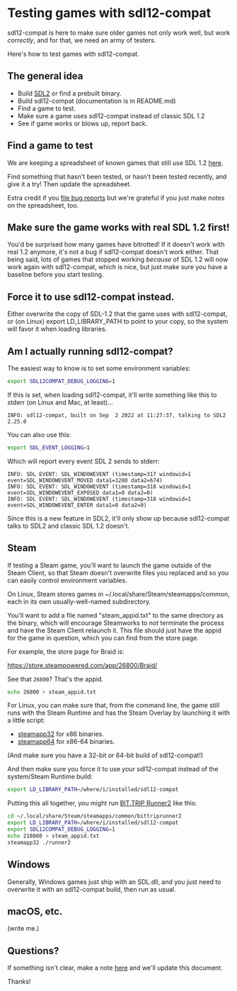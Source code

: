 # Testing games with sdl12-compat

sdl12-compat is here to make sure older games not only work well, but work
_correctly_, and for that, we need an army of testers.

Here's how to test games with sdl12-compat.


## The general idea

- Build [SDL2](https://github.com/libsdl-org/SDL) or find a prebuilt binary.
- Build sdl12-compat (documentation is in README.md)
- Find a game to test.
- Make sure a game uses sdl12-compat instead of classic SDL 1.2
- See if game works or blows up, report back.


## Find a game to test

We are keeping a spreadsheet of known games that still use SDL 1.2
[here](https://docs.google.com/spreadsheets/d/1u8Rq3LVQYYgu28sBuxrZ371QolbiZu5z_LjENc4ddZs/edit?usp=sharing).

Find something that hasn't been tested, or hasn't been tested recently, and
give it a try! Then update the spreadsheet.

Extra credit if you [file bug reports](https://github.com/libsdl-org/sdl12-compat/issues)
but we're grateful if you just make notes on the spreadsheet, too.


## Make sure the game works with real SDL 1.2 first!

You'd be surprised how many games have bitrotted! If it doesn't work with
real 1.2 anymore, it's not a bug if sdl12-compat doesn't work either. That
being said, lots of games that stopped working _because_ of SDL 1.2 will
now work again with sdl12-compat, which is nice, but just make sure you have
a baseline before you start testing.


## Force it to use sdl12-compat instead.

Either overwrite the copy of SDL-1.2 that the game uses with sdl12-compat,
or (on Linux) export LD_LIBRARY_PATH to point to your copy, so the system will
favor it when loading libraries.


## Am I actually running sdl12-compat?

The easiest way to know is to set some environment variables:

```bash
export SDL12COMPAT_DEBUG_LOGGING=1
```

If this is set, when loading sdl12-compat, it'll write something like this
to stderr (on Linux and Mac, at least)...

```
INFO: sdl12-compat, built on Sep  2 2022 at 11:27:37, talking to SDL2 2.25.0
```

You can also use this:

```bash
export SDL_EVENT_LOGGING=1
```

Which will report every event SDL 2 sends to stderr:

```
INFO: SDL EVENT: SDL_WINDOWEVENT (timestamp=317 windowid=1 event=SDL_WINDOWEVENT_MOVED data1=1280 data2=674)
INFO: SDL EVENT: SDL_WINDOWEVENT (timestamp=318 windowid=1 event=SDL_WINDOWEVENT_EXPOSED data1=0 data2=0)
INFO: SDL EVENT: SDL_WINDOWEVENT (timestamp=318 windowid=1 event=SDL_WINDOWEVENT_ENTER data1=0 data2=0)
```

Since this is a new feature in SDL2, it'll only show up because sdl12-compat talks
to SDL2 and classic SDL 1.2 doesn't.


## Steam

If testing a Steam game, you'll want to launch the game outside of the Steam
Client, so that Steam doesn't overwrite files you replaced and so you can
easily control environment variables.

On Linux, Steam stores games in ~/.local/share/Steam/steamapps/common, each
in its own usually-well-named subdirectory.

You'll want to add a file named "steam_appid.txt" to the same directory as
the binary, which will encourage Steamworks to _not_ terminate the process
and have the Steam Client relaunch it. This file should just have the appid
for the game in question, which you can find from the store page.

For example, the store page for Braid is:

https://store.steampowered.com/app/26800/Braid/

See that `26800`? That's the appid.

```bash
echo 26800 > steam_appid.txt
```

For Linux, you can make sure that, from the command line, the game still
runs with the Steam Runtime and has the Steam Overlay by launching it with a
little script:

- [steamapp32](https://raw.githubusercontent.com/icculus/twisty-little-utilities/main/steamapp32) for x86 binaries.
- [steamapp64](https://raw.githubusercontent.com/icculus/twisty-little-utilities/main/steamapp64) for x86-64 binaries.

(And make sure you have a 32-bit or 64-bit build of sdl12-compat!)

And then make sure you force it to use _your_ sdl12-compat instead of the
system/Steam Runtime build:

```bash
export LD_LIBRARY_PATH=/where/i/installed/sdl12-compat
```

Putting this all together, you might run [BIT.TRIP Runner2](https://store.steampowered.com/app/218060/)
like this:

```bash
cd ~/.local/share/Steam/steamapps/common/bittriprunner2
export LD_LIBRARY_PATH=/where/i/installed/sdl12-compat
export SDL12COMPAT_DEBUG_LOGGING=1
echo 218060 > steam_appid.txt
steamapp32 ./runner2
```


## Windows

Generally, Windows games just ship with an SDL.dll, and you just need to
overwrite it with an sdl12-compat build, then run as usual.


## macOS, etc.

(write me.)


## Questions?

If something isn't clear, make a note [here](https://github.com/libsdl-org/sdl12-compat/issues/new)
and we'll update this document.

Thanks!


